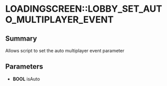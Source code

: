 # LOADINGSCREEN::LOBBY_SET_AUTO_MULTIPLAYER_EVENT

## Summary
Allows script to set the auto multiplayer event parameter

## Parameters
* **BOOL** isAuto